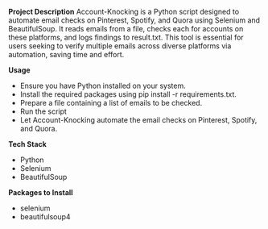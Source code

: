 **Project Description**
Account-Knocking is a Python script designed to automate email checks on Pinterest, Spotify, and Quora using Selenium and BeautifulSoup. It reads emails from a file, checks each for accounts on these platforms, and logs findings to result.txt. This tool is essential for users seeking to verify multiple emails across diverse platforms via automation, saving time and effort.

**Usage**
 - Ensure you have Python installed on your system.
 - Install the required packages using pip install -r requirements.txt.
 - Prepare a file containing a list of emails to be checked.
 - Run the script
 - Let Account-Knocking automate the email checks on Pinterest, Spotify, and Quora.

**Tech Stack**
 - Python
 - Selenium
 - BeautifulSoup
   
**Packages to Install**
 - selenium
 - beautifulsoup4





